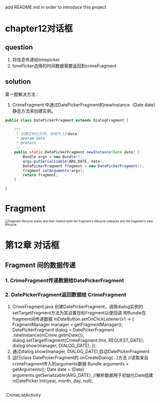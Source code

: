 add README.md in order to introduce this project



# chapter12对话框
## question
1. 将信息传递给timepicker
2. timePicker选择的时间数据需要返回到crimeFragment
## solution
第一题解决方法：
1. CrimeFragment 中通过DatePickerFragment的newInstance（Date date）静态方法来创建实例。
```java
public class DatePickerFragment extends DialogFragment {

    /**
     * 创建定制化实例，根据传入的date。
     * @param date
     * @return
     */    
    public static DatePickerFragment newInstance(Date date) {
        Bundle args = new Bundle();
        args.putSerializable(ARG_DATE, date);
        DatePickerFragment fragment = new DatePickerFragment();
        fragment.setArguments(args);
        return fragment;
    }

}
```

# Fragment

<img src="https://developer.android.com/images/guide/fragments/fragment-view-lifecycle.png" alt="fragment lifecycle states and their relation both the fragment's             lifecycle callbacks and the fragment's view lifecycle" style="zoom: 67%;" />



# 第12章 对话框

## Fragment 间的数据传递

### 1. CrimeFragment传递数据给DatePickerFragment

### 2. DatePickerFragment返回数据给 CrimeFragment
1. CrimeFragment.java 创建DatePickerFragment，调用dialog实例的setTargetFragment方法为其设置目标Fragment以便回调
用Bundle在fragment间传递数据
        mDateButton.setOnClickListener(v1 -> {
            FragmentManager manager = getFragmentManager();
            DatePickerFragment dialog = DatePickerFragment
                    .newInstance(mCrime.getmDate());
            dialog.setTargetFragment(CrimeFragment.this, REQUEST_DATE);
            dialog.show(manager, DIALOG_DATE);
        });
2. 通过dialog.show(manager, DIALOG_DATE);启动DatePickerFragment 
3. 运行class DatePickerFragment的 onCreateDialog(...)方法
    //读取来自crimeFragment传入的arguments数据
            Bundle arguments = getArguments();
            Date date = (Date) arguments.getSerializable(ARG_DATE); 
    //解析数据用于初始化Date组建
            mDatePicker.init(year, month, day, null);

## 
.CrimeListActivity

